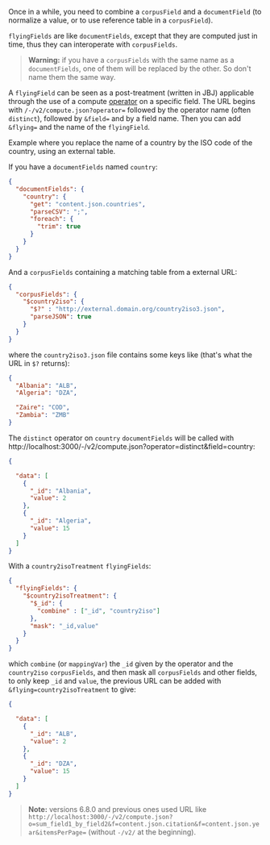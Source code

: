 Once in a while, you need to combine a `corpusField` and a `documentField` (to
normalize a value, or to use reference table in a `corpusField`).

`flyingFields` are like `documentFields`, except that they are computed just in
time, thus they can interoperate with `corpusFields`.

> **Warning:** if you have a `corpusFields` with the same name as a
> `documentFields`, one of them will be replaced by the other.
> So don't name them the same way.

A `flyingField` can be seen as a post-treatment (written in JBJ) applicable
through the use of a compute [operator](Operators.md) on a specific field. The
URL begins with `/-/v2/compute.json?operator=` followed by the operator name (often
`distinct`), followed by `&field=` and by a field name. Then you can add
`&flying=` and the name of the `flyingField`.

Example where you replace the name of a country by the ISO code of the
country, using an external table.

If you have a `documentFields` named `country`:

```json
{
  "documentFields": {
    "country": {
      "get": "content.json.countries",
      "parseCSV": ";",
      "foreach": {
        "trim": true
      }
    }
  }
}
```

And a `corpusFields` containing a matching table from a external URL:

```json
{
  "corpusFields": {
    "$country2iso": {
      "$?" : "http://external.domain.org/country2iso3.json",
      "parseJSON": true
    }
  }
}
```

where the `country2iso3.json` file contains some keys like (that's what the
URL in `$?` returns):

```json
{
  "Albania": "ALB",
  "Algeria": "DZA",

  "Zaire": "COD",
  "Zambia": "ZMB"
}
```

The `distinct` operator on `country` `documentFields` will be called with 
http://localhost:3000/-/v2/compute.json?operator=distinct&field=country:

```json
{

  "data": [
    {
      "_id": "Albania",
      "value": 2
    },
    {
      "_id": "Algeria",
      "value": 15
    }
  ]
}
```

With a `country2isoTreatment` `flyingFields`:

```json
{
  "flyingFields": {
    "$country2isoTreatment": {
      "$_id": {
        "combine" : ["_id", "country2iso"]
      },
      "mask": "_id,value"
    }
  }
}
```

which `combine` (or `mappingVar`) the `_id` given by the operator and the
`country2iso` `corpusFields`, and then mask all `corpusFields` and other
fields, to only keep `_id` and `value`, the previous URL can be added with
`&flying=country2isoTreatment` to give:

```json
{

  "data": [
    {
      "_id": "ALB",
      "value": 2
    },
    {
      "_id": "DZA",
      "value": 15
    }
  ]
}
```

> **Note:** versions 6.8.0 and previous ones used URL like `http://localhost:3000/-/v2/compute.json?o=sum_field1_by_field2&f=content.json.citation&f=content.json.year&itemsPerPage=` (without `-/v2/` at the beginning).
